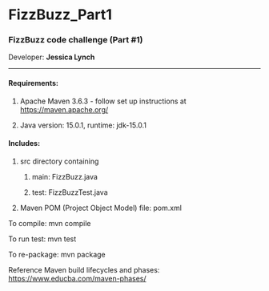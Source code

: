 # FizzBuzz_Part1
 ### FizzBuzz code challenge (Part #1) ###
 
 Developer: **Jessica Lynch**
 
 ----
 
 
 #### Requirements: ####
 
 1. Apache Maven 3.6.3 - follow set up instructions at https://maven.apache.org/
 
 2. Java version: 15.0.1, runtime: jdk-15.0.1
 
 
 #### Includes: ####
 
 1. src directory containing
 
     1. main: FizzBuzz.java
 
     2. test: FizzBuzzTest.java
 
 2. Maven POM (Project Object Model) file: pom.xml
    
 
 To compile:      mvn compile
 
 To run test:     mvn test
 
 To re-package:   mvn package
 
 Reference Maven build lifecycles and phases: https://www.educba.com/maven-phases/

